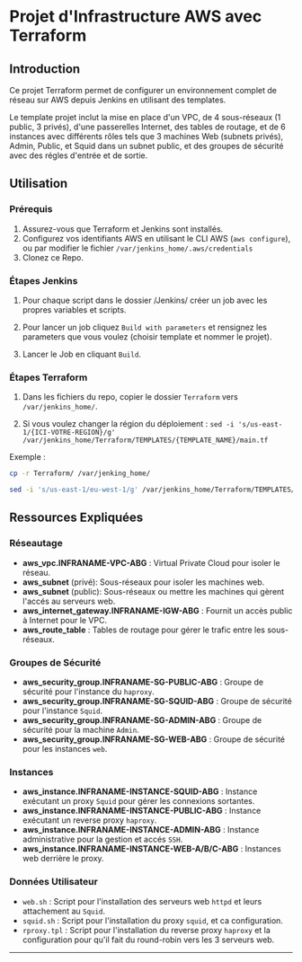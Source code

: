 # Projet d'Infrastructure AWS avec Terraform

## Introduction

Ce projet Terraform permet de configurer un environnement complet de réseau sur AWS depuis Jenkins en utilisant des templates. 

Le template projet inclut la mise en place d'un VPC, de 4 sous-réseaux (1 public, 3 privés), d'une passerelles Internet, des tables de routage, et de 6 instances avec différents rôles tels que 3 machines Web (subnets privés), Admin, Public, et Squid dans un subnet public, et des groupes de sécurité avec des régles d'entrée et de sortie.

## Utilisation

### Prérequis

1. Assurez-vous que Terraform et Jenkins sont installés.
2. Configurez vos identifiants AWS en utilisant le CLI AWS (`aws configure`), ou par modifier le fichier `/var/jenkins_home/.aws/credentials`
3. Clonez ce Repo.

### Étapes Jenkins
1. Pour chaque script dans le dossier /Jenkins/ créer un job avec les propres variables et scripts.

2. Pour lancer un job cliquez `Build with parameters` et rensignez les parameters que vous voulez (choisir template et nommer le projet).

3. Lancer le Job en cliquant `Build`.
### Étapes Terraform

1. Dans les fichiers du repo, copier le dossier `Terraform` vers `/var/jenkins_home/`.

2. Si vous voulez changer la région du déploiement :
   `sed -i 's/us-east-1/{ICI-VOTRE-REGION}/g' /var/jenkins_home/Terraform/TEMPLATES/{TEMPLATE_NAME}/main.tf`


Exemple :
```bash
cp -r Terraform/ /var/jenking_home/

sed -i 's/us-east-1/eu-west-1/g' /var/jenkins_home/Terraform/TEMPLATES/PROJET/main.tf
```

## Ressources Expliquées

### Réseautage

- **aws_vpc.INFRANAME-VPC-ABG** : Virtual Private Cloud pour isoler le réseau.
- **aws_subnet** (privé): Sous-réseaux pour isoler les machines web.
-  **aws_subnet** (public): Sous-réseaux ou mettre les machines qui gèrent l'accés au serveurs web.
- **aws_internet_gateway.INFRANAME-IGW-ABG** : Fournit un accès public à Internet pour le VPC.
- **aws_route_table** : Tables de routage pour gérer le trafic entre les sous-réseaux.

### Groupes de Sécurité

- **aws_security_group.INFRANAME-SG-PUBLIC-ABG** : Groupe de sécurité pour l'instance du `haproxy`.
- **aws_security_group.INFRANAME-SG-SQUID-ABG** : Groupe de sécurité pour l'instance `Squid`.
- **aws_security_group.INFRANAME-SG-ADMIN-ABG** : Groupe de sécurité pour la machine `Admin`.
- **aws_security_group.INFRANAME-SG-WEB-ABG** : Groupe de sécurité pour les instances `web`.

### Instances

- **aws_instance.INFRANAME-INSTANCE-SQUID-ABG** : Instance exécutant un proxy `Squid` pour gérer les connexions sortantes.
- **aws_instance.INFRANAME-INSTANCE-PUBLIC-ABG** : Instance exécutant un reverse proxy `haproxy`.
- **aws_instance.INFRANAME-INSTANCE-ADMIN-ABG** : Instance administrative pour la gestion et accés `SSH`.
- **aws_instance.INFRANAME-INSTANCE-WEB-A/B/C-ABG** : Instances web derrière le proxy.

### Données Utilisateur
- `web.sh` : Script pour l'installation des serveurs web `httpd` et leurs attachement au `Squid`.
- `squid.sh` : Script pour l'installation du proxy `squid`, et ca configuration.
- `rproxy.tpl` : Script pour l'installation du reverse proxy `haproxy` et la configuration pour qu'il fait du round-robin vers les 3 serveurs web.

---
